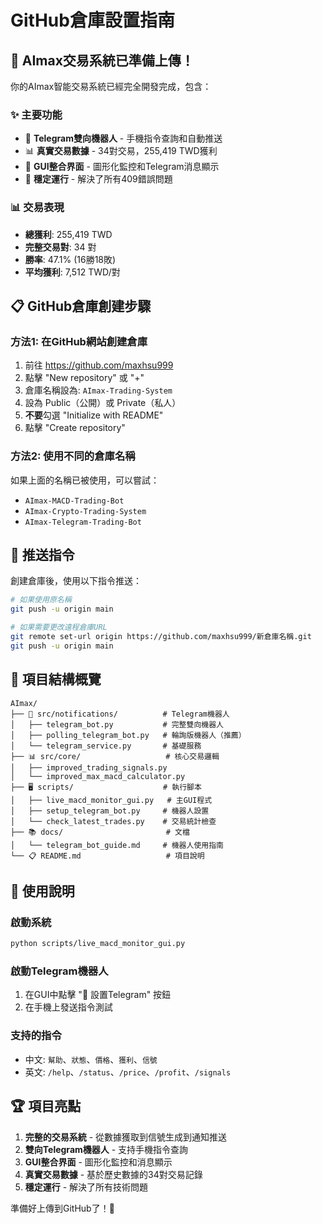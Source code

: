 # GitHub倉庫設置指南

## 🚀 AImax交易系統已準備上傳！

你的AImax智能交易系統已經完全開發完成，包含：

### ✨ 主要功能
- 🤖 **Telegram雙向機器人** - 手機指令查詢和自動推送
- 📊 **真實交易數據** - 34對交易，255,419 TWD獲利
- 📱 **GUI整合界面** - 圖形化監控和Telegram消息顯示
- 🔄 **穩定運行** - 解決了所有409錯誤問題

### 📊 交易表現
- **總獲利**: 255,419 TWD
- **完整交易對**: 34 對
- **勝率**: 47.1% (16勝18敗)
- **平均獲利**: 7,512 TWD/對

## 📋 GitHub倉庫創建步驟

### 方法1: 在GitHub網站創建倉庫
1. 前往 https://github.com/maxhsu999
2. 點擊 "New repository" 或 "+"
3. 倉庫名稱設為: `AImax-Trading-System`
4. 設為 Public（公開）或 Private（私人）
5. **不要**勾選 "Initialize with README"
6. 點擊 "Create repository"

### 方法2: 使用不同的倉庫名稱
如果上面的名稱已被使用，可以嘗試：
- `AImax-MACD-Trading-Bot`
- `AImax-Crypto-Trading-System`
- `AImax-Telegram-Trading-Bot`

## 🔧 推送指令

創建倉庫後，使用以下指令推送：

```bash
# 如果使用原名稱
git push -u origin main

# 如果需要更改遠程倉庫URL
git remote set-url origin https://github.com/maxhsu999/新倉庫名稱.git
git push -u origin main
```

## 📁 項目結構概覽

```
AImax/
├── 🤖 src/notifications/          # Telegram機器人
│   ├── telegram_bot.py           # 完整雙向機器人
│   ├── polling_telegram_bot.py   # 輪詢版機器人（推薦）
│   └── telegram_service.py       # 基礎服務
├── 📊 src/core/                   # 核心交易邏輯
│   ├── improved_trading_signals.py
│   └── improved_max_macd_calculator.py
├── 🖥️ scripts/                    # 執行腳本
│   ├── live_macd_monitor_gui.py   # 主GUI程式
│   ├── setup_telegram_bot.py     # 機器人設置
│   └── check_latest_trades.py    # 交易統計檢查
├── 📚 docs/                       # 文檔
│   └── telegram_bot_guide.md     # 機器人使用指南
└── 📋 README.md                   # 項目說明
```

## 🎯 使用說明

### 啟動系統
```bash
python scripts/live_macd_monitor_gui.py
```

### 啟動Telegram機器人
1. 在GUI中點擊 "📱 設置Telegram" 按鈕
2. 在手機上發送指令測試

### 支持的指令
- 中文: `幫助`、`狀態`、`價格`、`獲利`、`信號`
- 英文: `/help`、`/status`、`/price`、`/profit`、`/signals`

## 🏆 項目亮點

1. **完整的交易系統** - 從數據獲取到信號生成到通知推送
2. **雙向Telegram機器人** - 支持手機指令查詢
3. **GUI整合界面** - 圖形化監控和消息顯示
4. **真實交易數據** - 基於歷史數據的34對交易記錄
5. **穩定運行** - 解決了所有技術問題

準備好上傳到GitHub了！🚀